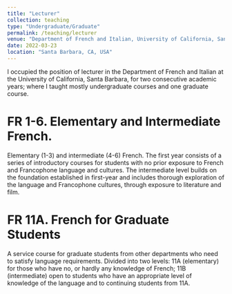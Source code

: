 ```yaml
---
title: "Lecturer"
collection: teaching
type: "Undergraduate/Graduate"
permalink: /teaching/lecturer
venue: "Department of French and Italian, University of California, Santa Barbara."
date: 2022-03-23
location: "Santa Barbara, CA, USA"
---
```


I occupied the position of lecturer in the Department of French and Italian at the University of California, Santa Barbara, for two consecutive academic years; where I taught mostly undergraduate courses and one graduate course.

FR 1-6. Elementary and Intermediate French.
======
Elementary (1-3) and intermediate (4-6) French. The first year consists of a series of introductory courses for students with no prior exposure to French and Francophone language and cultures. The intermediate level builds on the foundation established in first-year and includes thorough exploration of the language and Francophone cultures, through exposure to literature and film.  

FR 11A. French for Graduate Students 
======
A service course for graduate students from other departments who need to satisfy language requirements. Divided into two levels: 11A (elementary) for those who have no, or hardly any knowledge of French; 11B (intermediate) open to students who have an appropriate level of knowledge of the language and to continuing students from 11A.

